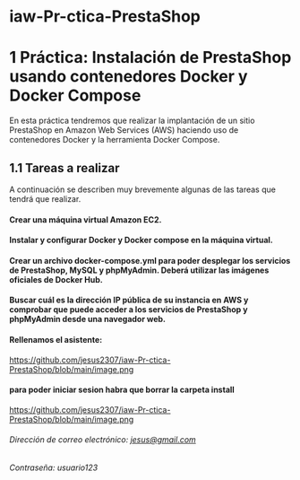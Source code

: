 # iaw-Pr-ctica-PrestaShop
# 1 Práctica: Instalación de PrestaShop usando contenedores Docker y Docker Compose
En esta práctica tendremos que realizar la implantación de un sitio PrestaShop en Amazon Web Services (AWS) haciendo uso de contenedores Docker y la herramienta Docker Compose.

## 1.1 Tareas a realizar
A continuación se describen muy brevemente algunas de las tareas que tendrá que realizar.

#### Crear una máquina virtual Amazon EC2.

#### Instalar y configurar Docker y Docker compose en la máquina virtual.

#### Crear un archivo docker-compose.yml para poder desplegar los servicios de PrestaShop, MySQL y phpMyAdmin. Deberá utilizar las imágenes oficiales de Docker Hub.

#### Buscar cuál es la dirección IP pública de su instancia en AWS y comprobar que puede acceder a los servicios de PrestaShop y phpMyAdmin desde una navegador web.

#### Rellenamos el asistente:
https://github.com/jesus2307/iaw-Pr-ctica-PrestaShop/blob/main/image.png
#### para poder iniciar sesion  habra que borrar la carpeta install
https://github.com/jesus2307/iaw-Pr-ctica-PrestaShop/blob/main/image.png
###### Dirección de correo electrónico:	jesus@gmail.com	 
###### Contraseña:	usuario123
